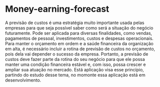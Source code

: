 # Money-earning-forecast
 A previsão de custos é uma estratégia muito importante usada pelas empresas para que seja possível saber como será a situação do negócio futuramente.  Pode ser aplicada para diversas finalidades, como vendas, pagamentos de pessoal, investimentos, custos e despesas operacionais.  Para manter o orçamento em ordem e a saúde financeira da organização em alta, é necessário incluir a rotina de previsão de custos no orçamento, pois dela vai depender o sucesso da empresa.  Portanto, a previsão de custos deve fazer parte da rotina do seu negócio para que ele possa manter uma condição financeira estável e, com isso, possa crescer e ampliar sua atuação no mercado.  Está aplicação visa esse princípio, partindo do estudo desse tema, no momonte essa aplicação está em desenvolvimento.
